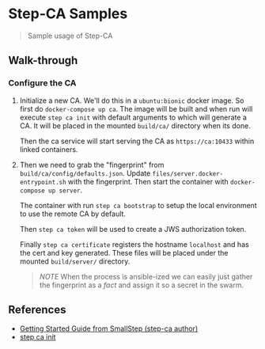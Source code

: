 # Step-CA Samples

> Sample usage of Step-CA

## Walk-through

### Configure the CA

1. Initialize a new CA. We'll do this in a `ubuntu:bionic` docker image. So
   first do `docker-compose up ca`. The image will be built and when run will
   execute `step ca init` with default arguments to which will generate a CA.
   It will be placed in the mounted `build/ca/` directory when its done.

   Then the ca service will start serving the CA as `https://ca:10433` within
   linked containers.

2. Then we need to grab the "fingerprint" from `build/ca/config/defaults.json`.
   Update `files/server.docker-entrypoint.sh` with the fingerprint. Then start
   the container with `docker-compose up server`.

   The container with run `step ca bootstrap` to setup the local environment
   to use the remote CA by default.

   Then `step ca token` will be used to create a JWS authorization token.

   Finally `step ca certificate` registers the hostname `localhost` and has
   the cert and key generated. These files will be placed under the mounted
   `build/server/` directory.

   > *NOTE* When the process is ansible-ized we can easily just gather the
   > fingerprint as a _fact_ and assign it so a secret in the swarm.

## References

- [Getting Started Guide from SmallStep (step-ca author)](https://smallstep.com/docs/getting-started/)
- [step ca init](https://smallstep.com/docs/cli/ca/init/)